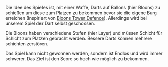 Die Idee des Spieles ist, mit einer Waffe, Darts auf Ballons (hier Bloons) zu schießen um diese zum Platzen zu bekommen bevor sie die eigene Burg erreichen (Inspiriert von [Bloons Tower Defence](https://btd6.com/)). Allerdings wird bei unserem Spiel der Dart selbst geschossen. 

Die Bloons haben verschiedene Stufen (hier Layer) und müssen Schicht für Schicht zum Platzen gebracht werden. Bessere Darts können mehrere schichten zerstören. 

Das Spiel kann nicht gewonnen werden, sondern ist Endlos und wird immer schwerer. Das Ziel ist den Score so hoch wie möglich zu bekommen.